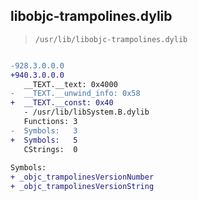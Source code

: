 ## libobjc-trampolines.dylib

> `/usr/lib/libobjc-trampolines.dylib`

```diff

-928.3.0.0.0
+940.3.0.0.0
   __TEXT.__text: 0x4000
-  __TEXT.__unwind_info: 0x58
+  __TEXT.__const: 0x40
   - /usr/lib/libSystem.B.dylib
   Functions: 3
-  Symbols:   3
+  Symbols:   5
   CStrings:  0
 
Symbols:
+ _objc_trampolinesVersionNumber
+ _objc_trampolinesVersionString

```

